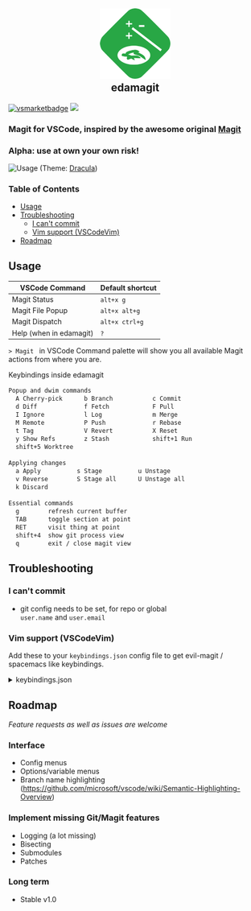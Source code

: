 <div align="center"><h2><img src="https://github.com/kahole/edamagit/raw/develop/images/edamagit_logo.png" height="140"><br/>edamagit</h2>
</div>

[![vsmarketbadge](https://vsmarketplacebadge.apphb.com/version-short/kahole.magit.svg)](https://marketplace.visualstudio.com/items?itemName=kahole.magit)
<a href="https://www.buymeacoffee.com/kahole" target="_blank"><img src="https://cdn.buymeacoffee.com/buttons/default-orange.png" height="30"></a>

### Magit for VSCode, inspired by the awesome original [Magit](https://magit.vc/)

### **Alpha**: use at own your own risk!

![Usage](https://github.com/kahole/edamagit/raw/294aec866fbbd3a10b3d628af92823531793a244/magit_commit_demo.gif)
(Theme: [Dracula](https://draculatheme.com/))

### Table of Contents

- [Usage](#usage)
- [Troubleshooting](#troubleshooting)
  * [I can't commit](#i-cant-commit)
  * [Vim support (VSCodeVim)](#vim-support-vscodevim)
- [Roadmap](#roadmap)

## Usage

| VSCode Command      | Default shortcut |
|---------------------|------------------|
| Magit Status        |   `alt+x g`      |
| Magit File Popup    |   `alt+x alt+g`    |
| Magit Dispatch      |   `alt+x ctrl+g`    |
| Help (when in edamagit)| `?` |

`> Magit ` in VSCode Command palette will show you all available Magit actions from where you are.


Keybindings inside edamagit
```
Popup and dwim commands
  A Cherry-pick      b Branch           c Commit
  d Diff             f Fetch            F Pull
  I Ignore           l Log              m Merge
  M Remote           P Push             r Rebase
  t Tag              V Revert           X Reset
  y Show Refs        z Stash            shift+1 Run
  shift+5 Worktree

Applying changes
  a Apply          s Stage          u Unstage
  v Reverse        S Stage all      U Unstage all
  k Discard

Essential commands
  g        refresh current buffer
  TAB      toggle section at point
  RET      visit thing at point
  shift+4  show git process view
  q        exit / close magit view
```

## Troubleshooting
### I can't commit
- git config needs to be set, for repo or global  
`user.name` and `user.email`

### Vim support (VSCodeVim)

Add these to your `keybindings.json` config file to get evil-magit / spacemacs like keybindings.
<details>
  <summary>keybindings.json</summary>
  
  ```json
    {
      "key": "tab",
      "command": "extension.vim_tab",
      "when": "editorFocus && vim.active && !inDebugRepl && vim.mode != 'Insert' && !editorLangId == 'magit'"
    },
    {
      "key": "tab",
      "command": "-extension.vim_tab",
      "when": "editorFocus && vim.active && !inDebugRepl && vim.mode != 'Insert'"
    },
    {
      "key": "x",
      "command": "magit.discard-at-point",
      "when": "editorTextFocus && editorLangId == 'magit' && !inDebugRepl && vim.mode != 'SearchInProgressMode'"
    },
    {
      "key": "k",
      "command": "-magit.discard-at-point",
      "when": "editorTextFocus && editorLangId == 'magit' && !inDebugRepl && vim.mode != 'SearchInProgressMode'"
    },
    {
      "key": "-",
      "command": "magit.reverse-at-point",
      "when": "editorTextFocus && editorLangId == 'magit' && !inDebugRepl && vim.mode != 'SearchInProgressMode'"
    },
    {
      "key": "v",
      "command": "-magit.reverse-at-point",
      "when": "editorTextFocus && editorLangId == 'magit' && !inDebugRepl && vim.mode != 'SearchInProgressMode'"
    },
    {
      "key": "shift+-",
      "command": "magit.reverting",
      "when": "editorTextFocus && editorLangId == 'magit' && !inDebugRepl && vim.mode != 'SearchInProgressMode'"
    },
    {
      "key": "shift+v",
      "command": "-magit.reverting",
      "when": "editorTextFocus && editorLangId == 'magit' && !inDebugRepl && vim.mode != 'SearchInProgressMode'"
    },
    {
      "key": "shift+o",
      "command": "magit.resetting",
      "when": "editorTextFocus && editorLangId == 'magit' && !inDebugRepl && vim.mode != 'SearchInProgressMode'"
    },
    {
      "key": "shift+x",
      "command": "-magit.resetting",
      "when": "editorTextFocus && editorLangId == 'magit' && !inDebugRepl && vim.mode != 'SearchInProgressMode'"
    },
    {
      "key": "x",
      "command": "-magit.reset-mixed",
      "when": "editorTextFocus && editorLangId == 'magit' && !inDebugRepl && vim.mode != 'SearchInProgressMode'"
    },
    {
      "key": "ctrl+u x",
      "command": "-magit.reset-hard",
      "when": "editorTextFocus && editorLangId == 'magit' && !inDebugRepl && vim.mode != 'SearchInProgressMode'"
    }
  ```
</details>

## Roadmap

_Feature requests as well as issues are welcome_

### Interface
- Config menus
- Options/variable menus
- Branch name highlighting     
     (https://github.com/microsoft/vscode/wiki/Semantic-Highlighting-Overview)

### Implement missing Git/Magit features
  - Logging (a lot missing)
  - Bisecting
  - Submodules
  - Patches

### Long term
- Stable v1.0
